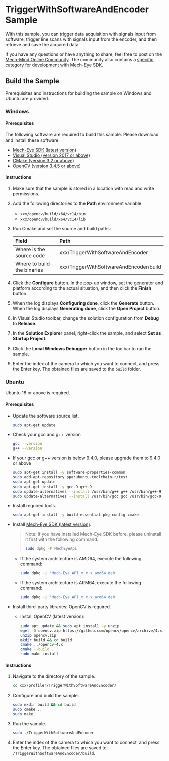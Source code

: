 # TriggerWithSoftwareAndEncoder Sample

With this sample, you can trigger data acquisition with signals input from software, trigger line scans with signals input from the encoder, and then retrieve and save the acquired data.

If you have any questions or have anything to share, feel free to post on the [Mech-Mind Online Community](https://community.mech-mind.com/). The community also contains a [specific category for development with Mech-Eye SDK](https://community.mech-mind.com/c/mech-eye-sdk-development/19).

## Build the Sample

Prerequisites and instructions for building the sample on Windows and Ubuntu are provided.

### Windows

#### Prerequisites

The following software are required to build this sample. Please download and install these software.

* [Mech-Eye SDK (latest version)](https://downloads.mech-mind.com/?tab=tab-sdk)
* [Visual Studio (version 2017 or above)](https://visualstudio.microsoft.com/vs/community/)
* [CMake (version 3.2 or above)](https://cmake.org/download/)
* [OpenCV (version 3.4.5 or above)](https://opencv.org/releases/)

#### Instructions

1. Make sure that the sample is stored in a location with read and write permissions.
2. Add the following directories to the **Path** environment variable:

   * `xxx/opencv/build/x64/vc14/bin`
   * `xxx/opencv/build/x64/vc14/lib`

3. Run Cmake and set the source and build paths:

   | Field                       | Path                                    |
   | :----                       | :----                                   |
   | Where is the source code    | xxx/TriggerWithSoftwareAndEncoder       |
   | Where to build the binaries | xxx/TriggerWithSoftwareAndEncoder/build |

4. Click the **Configure** button. In the pop-up window, set the generator and platform according to the actual situation, and then click the **Finish** button.
5. When the log displays **Configuring done**, click the **Generate** button. When the log displays **Generating done**, click the **Open Project** button.
6. In Visual Studio toolbar, change the solution configuration from **Debug** to **Release**.
7. In the **Solution Explorer** panel, right-click the sample, and select **Set as Startup Project**.
8. Click the **Local Windows Debugger** button in the toolbar to run the sample.
9. Enter the index of the camera to which you want to connect, and press the Enter key. The obtained files are saved to the `build` folder.

### Ubuntu

Ubuntu 18 or above is required.

#### Prerequisites

* Update the software source list.

  ```bash
  sudo apt-get update
  ```

* Check your gcc and g++ version

   ```bash
   gcc --version
   g++ --version
   ```

* If your gcc or g++ version is below 9.4.0, please upgrade them to 9.4.0 or above

   ```bash
   sudo apt-get install -y software-properties-common
   sudo add-apt-repository ppa:ubuntu-toolchain-r/test
   sudo apt-get update
   sudo apt-get install -y gcc-9 g++-9
   sudo update-alternatives --install /usr/bin/g++ g++ /usr/bin/g++-9 60
   sudo update-alternatives --install /usr/bin/gcc gcc /usr/bin/gcc-9 60
   ```

* Install required tools.

  ```bash
  sudo apt-get install -y build-essential pkg-config cmake
  ```

* Install [Mech-Eye SDK (latest version)](https://downloads.mech-mind.com/?tab=tab-sdk).

  >Note: If you have installed Mech-Eye SDK before, please uninstall it first with the following command:
  >
  >```bash
  >sudo dpkg -P MechEyeApi
  >```
  
  * If the system architecture is AMD64, execute the following command:

    ```bash
    sudo dpkg -i 'Mech-Eye_API_x.x.x_amd64.deb'
    ```

  * If the system architecture is ARM64, execute the following command:

    ```bash
    sudo dpkg -i 'Mech-Eye_API_x.x.x_arm64.deb'
    ```

* Install third-party libraries: OpenCV is required.

  * Install OpenCV (latest version):

    ```bash
    sudo apt update && sudo apt install -y unzip
    wget -O opencv.zip https://github.com/opencv/opencv/archive/4.x.zip
    unzip opencv.zip
    mkdir build && cd build
    cmake ../opencv-4.x
    cmake --build .
    sudo make install
    ```

#### Instructions

1. Navigate to the directory of the sample.

   ```bash
   cd xxx/profiler/TriggerWithSoftwareAndEncoder/
   ```

2. Configure and build the sample.

   ```bash
   sudo mkdir build && cd build
   sudo cmake ..
   sudo make
   ```

3. Run the sample.

   ```bash
   sudo ./TriggerWithSoftwareAndEncoder
   ```

4. Enter the index of the camera to which you want to connect, and press the Enter key. The obtained files are saved to `/TriggerWithSoftwareAndEncoder/build`.
